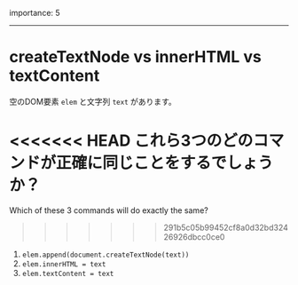 importance: 5

---

# createTextNode vs innerHTML vs textContent

空のDOM要素 `elem` と文字列 `text` があります。

<<<<<<< HEAD
これら3つのどのコマンドが正確に同じことをするでしょうか？
=======
Which of these 3 commands will do exactly the same?
>>>>>>> 291b5c05b99452cf8a0d32bd32426926dbcc0ce0

1. `elem.append(document.createTextNode(text))`
2. `elem.innerHTML = text`
3. `elem.textContent = text`
